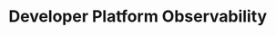 # Developer Platform Observability

<!-- Add documentation for Developer Platform observability features here. -->
